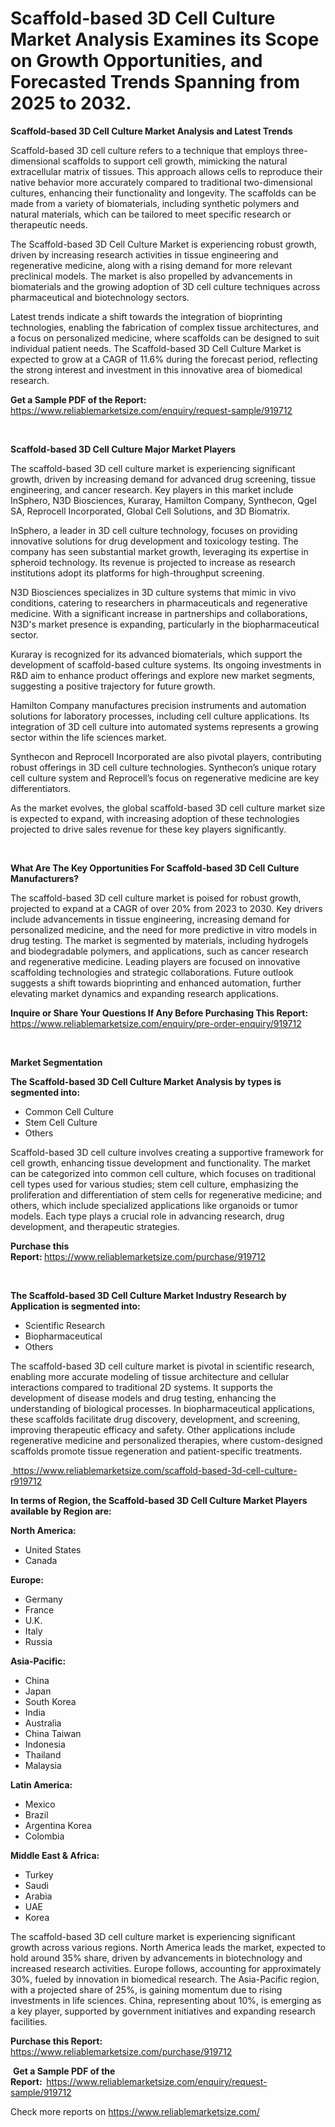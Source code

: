 <p><h1>Scaffold-based 3D Cell Culture Market Analysis Examines its Scope on Growth Opportunities, and Forecasted Trends Spanning from 2025 to 2032.</h1></p><p><strong>Scaffold-based 3D Cell Culture Market Analysis and Latest Trends</strong></p>
<p><p>Scaffold-based 3D cell culture refers to a technique that employs three-dimensional scaffolds to support cell growth, mimicking the natural extracellular matrix of tissues. This approach allows cells to reproduce their native behavior more accurately compared to traditional two-dimensional cultures, enhancing their functionality and longevity. The scaffolds can be made from a variety of biomaterials, including synthetic polymers and natural materials, which can be tailored to meet specific research or therapeutic needs.</p><p>The Scaffold-based 3D Cell Culture Market is experiencing robust growth, driven by increasing research activities in tissue engineering and regenerative medicine, along with a rising demand for more relevant preclinical models. The market is also propelled by advancements in biomaterials and the growing adoption of 3D cell culture techniques across pharmaceutical and biotechnology sectors. </p><p>Latest trends indicate a shift towards the integration of bioprinting technologies, enabling the fabrication of complex tissue architectures, and a focus on personalized medicine, where scaffolds can be designed to suit individual patient needs. The Scaffold-based 3D Cell Culture Market is expected to grow at a CAGR of 11.6% during the forecast period, reflecting the strong interest and investment in this innovative area of biomedical research.</p></p>
<p><strong>Get a Sample PDF of the Report:&nbsp;</strong> <a href="https://www.reliablemarketsize.com/enquiry/request-sample/919712?utm_campaign=2315&utm_medium=2&utm_source=Github&utm_content=ia&utm_term=04032025&utm_id=scaffold-based-3d-cell-culture">https://www.reliablemarketsize.com/enquiry/request-sample/919712</a></p>
<p>&nbsp;</p>
<p><strong>Scaffold-based 3D Cell Culture Major Market Players</strong></p>
<p><p>The scaffold-based 3D cell culture market is experiencing significant growth, driven by increasing demand for advanced drug screening, tissue engineering, and cancer research. Key players in this market include InSphero, N3D Biosciences, Kuraray, Hamilton Company, Synthecon, Qgel SA, Reprocell Incorporated, Global Cell Solutions, and 3D Biomatrix.</p><p>InSphero, a leader in 3D cell culture technology, focuses on providing innovative solutions for drug development and toxicology testing. The company has seen substantial market growth, leveraging its expertise in spheroid technology. Its revenue is projected to increase as research institutions adopt its platforms for high-throughput screening.</p><p>N3D Biosciences specializes in 3D culture systems that mimic in vivo conditions, catering to researchers in pharmaceuticals and regenerative medicine. With a significant increase in partnerships and collaborations, N3D's market presence is expanding, particularly in the biopharmaceutical sector.</p><p>Kuraray is recognized for its advanced biomaterials, which support the development of scaffold-based culture systems. Its ongoing investments in R&D aim to enhance product offerings and explore new market segments, suggesting a positive trajectory for future growth.</p><p>Hamilton Company manufactures precision instruments and automation solutions for laboratory processes, including cell culture applications. Its integration of 3D cell culture into automated systems represents a growing sector within the life sciences market.</p><p>Synthecon and Reprocell Incorporated are also pivotal players, contributing robust offerings in 3D cell culture technologies. Synthecon’s unique rotary cell culture system and Reprocell’s focus on regenerative medicine are key differentiators.</p><p>As the market evolves, the global scaffold-based 3D cell culture market size is expected to expand, with increasing adoption of these technologies projected to drive sales revenue for these key players significantly.</p></p>
<p>&nbsp;</p>
<p><strong>What Are The Key Opportunities For Scaffold-based 3D Cell Culture Manufacturers?</strong></p>
<p><p>The scaffold-based 3D cell culture market is poised for robust growth, projected to expand at a CAGR of over 20% from 2023 to 2030. Key drivers include advancements in tissue engineering, increasing demand for personalized medicine, and the need for more predictive in vitro models in drug testing. The market is segmented by materials, including hydrogels and biodegradable polymers, and applications, such as cancer research and regenerative medicine. Leading players are focused on innovative scaffolding technologies and strategic collaborations. Future outlook suggests a shift towards bioprinting and enhanced automation, further elevating market dynamics and expanding research applications.</p></p>
<p><strong>Inquire or Share Your Questions If Any Before Purchasing This Report:</strong> <a href="https://www.reliablemarketsize.com/enquiry/pre-order-enquiry/919712?utm_campaign=2315&utm_medium=2&utm_source=Github&utm_content=ia&utm_term=04032025&utm_id=scaffold-based-3d-cell-culture">https://www.reliablemarketsize.com/enquiry/pre-order-enquiry/919712</a></p>
<p>&nbsp;</p>
<p><strong>Market Segmentation</strong></p>
<p><strong>The Scaffold-based 3D Cell Culture Market Analysis by types is segmented into:</strong></p>
<p><ul><li>Common Cell Culture</li><li>Stem Cell Culture</li><li>Others</li></ul></p>
<p><p>Scaffold-based 3D cell culture involves creating a supportive framework for cell growth, enhancing tissue development and functionality. The market can be categorized into common cell culture, which focuses on traditional cell types used for various studies; stem cell culture, emphasizing the proliferation and differentiation of stem cells for regenerative medicine; and others, which include specialized applications like organoids or tumor models. Each type plays a crucial role in advancing research, drug development, and therapeutic strategies.</p></p>
<p><strong>Purchase this Report:&nbsp;</strong><a href="https://www.reliablemarketsize.com/purchase/919712?utm_campaign=2315&utm_medium=2&utm_source=Github&utm_content=ia&utm_term=04032025&utm_id=scaffold-based-3d-cell-culture">https://www.reliablemarketsize.com/purchase/919712</a></p>
<p>&nbsp;</p>
<p><strong>The Scaffold-based 3D Cell Culture Market Industry Research by Application is segmented into:</strong></p>
<p><ul><li>Scientific Research</li><li>Biopharmaceutical</li><li>Others</li></ul></p>
<p><p>The scaffold-based 3D cell culture market is pivotal in scientific research, enabling more accurate modeling of tissue architecture and cellular interactions compared to traditional 2D systems. It supports the development of disease models and drug testing, enhancing the understanding of biological processes. In biopharmaceutical applications, these scaffolds facilitate drug discovery, development, and screening, improving therapeutic efficacy and safety. Other applications include regenerative medicine and personalized therapies, where custom-designed scaffolds promote tissue regeneration and patient-specific treatments.</p></p>
<p><a href="https://www.reliablemarketsize.com/scaffold-based-3d-cell-culture-r919712?utm_campaign=2315&utm_medium=2&utm_source=Github&utm_content=ia&utm_term=04032025&utm_id=scaffold-based-3d-cell-culture">&nbsp;https://www.reliablemarketsize.com/scaffold-based-3d-cell-culture-r919712</a></p>
<p><strong>In terms of Region, the Scaffold-based 3D Cell Culture Market Players available by Region are:</strong></p>
<p>
    <p> <strong> North America: </strong>
        <ul>
            <li>United States</li>
            <li>Canada</li>
        </ul>
        </p> 
    <p> <strong> Europe: </strong>
        <ul>
            <li>Germany</li>
            <li>France</li>
            <li>U.K.</li>
            <li>Italy</li>
            <li>Russia</li>
        </ul>
        </p> 
    <p> <strong> Asia-Pacific: </strong>
        <ul>
            <li>China</li>
            <li>Japan</li>
            <li>South Korea</li>
            <li>India</li>
            <li>Australia</li>
            <li>China Taiwan</li>
            <li>Indonesia</li>
            <li>Thailand</li>
            <li>Malaysia</li>
        </ul>
        </p> 
    <p> <strong> Latin America: </strong>
        <ul>
            <li>Mexico</li>
            <li>Brazil</li>
            <li>Argentina Korea</li>
            <li>Colombia</li>
        </ul>
        </p> 
    <p> <strong> Middle East & Africa: </strong>
        <ul>
            <li>Turkey</li>
            <li>Saudi</li>
            <li>Arabia</li>
            <li>UAE</li>
            <li>Korea</li>
        </ul>
    </p>
    </p>
<p><p>The scaffold-based 3D cell culture market is experiencing significant growth across various regions. North America leads the market, expected to hold around 35% share, driven by advancements in biotechnology and increased research activities. Europe follows, accounting for approximately 30%, fueled by innovation in biomedical research. The Asia-Pacific region, with a projected share of 25%, is gaining momentum due to rising investments in life sciences. China, representing about 10%, is emerging as a key player, supported by government initiatives and expanding research facilities.</p></p>
<p><strong>Purchase this Report: </strong><a href="https://www.reliablemarketsize.com/purchase/919712?utm_campaign=2315&utm_medium=2&utm_source=Github&utm_content=ia&utm_term=04032025&utm_id=scaffold-based-3d-cell-culture">https://www.reliablemarketsize.com/purchase/919712</a></p>
<p>&nbsp;<strong>Get a Sample PDF of the Report:&nbsp;&nbsp;</strong><a href="https://www.reliablemarketsize.com/enquiry/request-sample/919712?utm_campaign=2315&utm_medium=2&utm_source=Github&utm_content=ia&utm_term=04032025&utm_id=scaffold-based-3d-cell-culture">https://www.reliablemarketsize.com/enquiry/request-sample/919712</a></p>
<p><strong></strong></p>
<p>Check more reports on <a href="https://www.reliablemarketsize.com/?utm_campaign=2315&utm_medium=2&utm_source=Github&utm_content=ia&utm_term=04032025&utm_id=scaffold-based-3d-cell-culture">https://www.reliablemarketsize.com/</a></p>